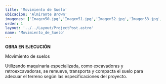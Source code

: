 ```yaml
---
title: 'Movimiento de Suelo'
ubicacion: 'Almirante Brown'
imagenes: ['Imagen50.jpg','Imagen51.jpg','Imagen52.jpg','Imagen53.jpg','Imagen54.jpg','Imagen55.jpg']
order: 1
layout: '../../Layout/ProjectPost.astro'
name: 'Movimiento_de_Suelo'
---
```

**OBRA EN EJECUCIÓN**

Movimiento de suelos

Utilizando maquinaria especializada, como excavadoras y retroexcavadoras, 
se remueve, transporta y compacta el suelo para adecuar el terreno según las especificaciones del proyecto.
